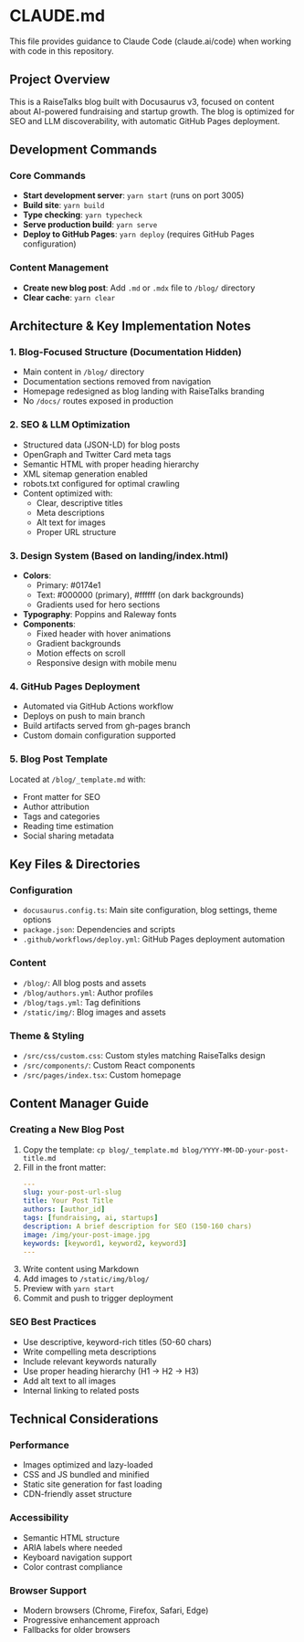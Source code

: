 # CLAUDE.md

This file provides guidance to Claude Code (claude.ai/code) when working with code in this repository.

## Project Overview

This is a RaiseTalks blog built with Docusaurus v3, focused on content about AI-powered fundraising and startup growth. The blog is optimized for SEO and LLM discoverability, with automatic GitHub Pages deployment.

## Development Commands

### Core Commands

- **Start development server**: `yarn start` (runs on port 3005)
- **Build site**: `yarn build`
- **Type checking**: `yarn typecheck`
- **Serve production build**: `yarn serve`
- **Deploy to GitHub Pages**: `yarn deploy` (requires GitHub Pages configuration)

### Content Management

- **Create new blog post**: Add `.md` or `.mdx` file to `/blog/` directory
- **Clear cache**: `yarn clear`

## Architecture & Key Implementation Notes

### 1. Blog-Focused Structure (Documentation Hidden)

- Main content in `/blog/` directory
- Documentation sections removed from navigation
- Homepage redesigned as blog landing with RaiseTalks branding
- No `/docs/` routes exposed in production

### 2. SEO & LLM Optimization

- Structured data (JSON-LD) for blog posts
- OpenGraph and Twitter Card meta tags
- Semantic HTML with proper heading hierarchy
- XML sitemap generation enabled
- robots.txt configured for optimal crawling
- Content optimized with:
  - Clear, descriptive titles
  - Meta descriptions
  - Alt text for images
  - Proper URL structure

### 3. Design System (Based on landing/index.html)

- **Colors**:
  - Primary: #0174e1
  - Text: #000000 (primary), #ffffff (on dark backgrounds)
  - Gradients used for hero sections
- **Typography**: Poppins and Raleway fonts
- **Components**:
  - Fixed header with hover animations
  - Gradient backgrounds
  - Motion effects on scroll
  - Responsive design with mobile menu

### 4. GitHub Pages Deployment

- Automated via GitHub Actions workflow
- Deploys on push to main branch
- Build artifacts served from gh-pages branch
- Custom domain configuration supported

### 5. Blog Post Template

Located at `/blog/_template.md` with:

- Front matter for SEO
- Author attribution
- Tags and categories
- Reading time estimation
- Social sharing metadata

## Key Files & Directories

### Configuration

- `docusaurus.config.ts`: Main site configuration, blog settings, theme options
- `package.json`: Dependencies and scripts
- `.github/workflows/deploy.yml`: GitHub Pages deployment automation

### Content

- `/blog/`: All blog posts and assets
- `/blog/authors.yml`: Author profiles
- `/blog/tags.yml`: Tag definitions
- `/static/img/`: Blog images and assets

### Theme & Styling

- `/src/css/custom.css`: Custom styles matching RaiseTalks design
- `/src/components/`: Custom React components
- `/src/pages/index.tsx`: Custom homepage

## Content Manager Guide

### Creating a New Blog Post

1. Copy the template: `cp blog/_template.md blog/YYYY-MM-DD-your-post-title.md`
2. Fill in the front matter:
   ```yaml
   ---
   slug: your-post-url-slug
   title: Your Post Title
   authors: [author_id]
   tags: [fundraising, ai, startups]
   description: A brief description for SEO (150-160 chars)
   image: /img/your-post-image.jpg
   keywords: [keyword1, keyword2, keyword3]
   ---
   ```
3. Write content using Markdown
4. Add images to `/static/img/blog/`
5. Preview with `yarn start`
6. Commit and push to trigger deployment

### SEO Best Practices

- Use descriptive, keyword-rich titles (50-60 chars)
- Write compelling meta descriptions
- Include relevant keywords naturally
- Use proper heading hierarchy (H1 → H2 → H3)
- Add alt text to all images
- Internal linking to related posts

## Technical Considerations

### Performance

- Images optimized and lazy-loaded
- CSS and JS bundled and minified
- Static site generation for fast loading
- CDN-friendly asset structure

### Accessibility

- Semantic HTML structure
- ARIA labels where needed
- Keyboard navigation support
- Color contrast compliance

### Browser Support

- Modern browsers (Chrome, Firefox, Safari, Edge)
- Progressive enhancement approach
- Fallbacks for older browsers
